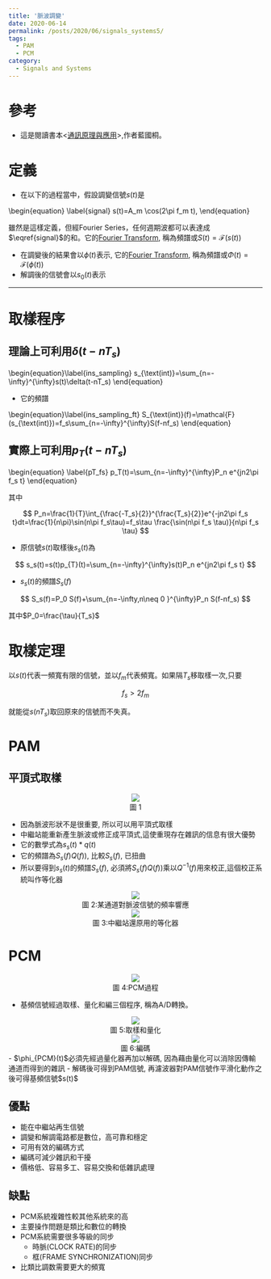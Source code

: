```yaml
---
title: '脈波調變'
date: 2020-06-14
permalink: /posts/2020/06/signals_systems5/
tags:
  - PAM
  - PCM
category:
  - Signals and Systems
---
```



# 參考
- 這是閱讀書本<[通訊原理與應用](http://findbook.tw/book/9789572122990/basic)>,作者藍國桐。

# 定義

- 在以下的過程當中，假設調變信號$s(t)$是

\begin{equation} \label{signal}
s(t)=A_m \cos(2\pi f_m t),
\end{equation} 

雖然是這樣定義，但經Fourier Series，任何週期波都可以表達成$\eqref{signal}$的和。它的[Fourier Transform](/posts/2020/06/signals_systems2/), 稱為頻譜或$S(t)=\mathcal{F}(s(t))$

- 在調變後的結果會以$\phi(t)$表示, 它的[Fourier Transform](/posts/2020/06/signals_systems2/), 稱為頻譜或$\Phi(t)=\mathcal{F}(\phi(t))$
- 解調後的信號會以$s_0(t)$表示
<hr>

# 取樣程序

## 理論上可利用$\delta (t-nT_s)$
\begin{equation}\label{ins_sampling}
s_{\text(int)}=\sum_{n=-\infty}^{\infty}s(t)\delta(t-nT_s)
\end{equation}

- 它的頻譜
  
\begin{equation}\label{ins_sampling_ft}
S_{\text(int)}(f)=\mathcal{F}(s_{\text(int)})=f_s\sum_{n=-\infty}^{\infty}S(f-nf_s)
\end{equation}

## 實際上可利用$p_T (t-nT_s)$

\begin{equation} \label{pT_fs}
p_T(t)=\sum_{n=-\infty}^{\infty}P_n e^{jn2\pi f_s t}
\end{equation}

其中 

$$
P_n=\frac{1}{T}\int_{\frac{-T_s}{2}}^{\frac{T_s}{2}}e^{-jn2\pi f_s t}dt=\frac{1}{n\pi}\sin(n\pi f_s\tau)=f_s\tau \frac{\sin(n\pi f_s \tau)}{n\pi f_s \tau}
$$

- 原信號$s(t)$取樣後$s_s(t)$為

$$
s_s(t)=s(t)p_{T}(t)=\sum_{n=-\infty}^{\infty}s(t)P_n e^{jn2\pi f_s t}
$$

- $s_s(t)$的頻譜$S_s(f)$

$$
S_s(f)=P_0 S(f)+\sum_{n=-\infty,n\neq 0 }^{\infty}P_n S(f-nf_s)
$$

其中$P_0=\frac{\tau}{T_s}$

# 取樣定理
以$s(t)$代表一頻寬有限的信號，並以$f_m$代表頻寬。如果隔$T_s$移取樣一次,只要

$$
f_s>2f_m
$$

就能從$s(nT_s)$取回原來的信號而不失真。


# PAM

## 平頂式取樣

<div style="text-align:center" id="image1"><img src="/images/signal/signal15.png" /><br>圖 1</div>

- 因為脈波形狀不是很重要, 所以可以用平頂式取樣
- 中繼站能重新產生脈波或修正成平頂式,這使重現存在雜訊的信息有很大優勢
- 它的數學式為$s_s(t)*q(t)$
- 它的頻譜為$S_s(f)Q(f))$, 比較$S_s(f)$, 已扭曲
- 所以要得到$s_s(t)$的頻譜$S_s(f)$, 必須將$S_s(f)Q(f))$乘以$Q^{-1}(f)$用來校正,這個校正系統叫作等化器

<div style="text-align:center" id="image2"><img src="/images/signal/signal16.png" /><br>圖 2:某通道對脈波信號的頻率響應</div>
<div style="text-align:center" id="image3"><img src="/images/signal/signal17.png" /><br>圖 3:中繼站還原用的等化器</div>

# PCM
<div style="text-align:center" id="image4"><img src="/images/signal/signal18.png" /><br>圖 4:PCM過程</div>

- 基頻信號經過取樣、量化和編三個程序, 稱為A/D轉換。
<div style="text-align:center" id="image5"><img src="/images/signal/signal19.png" /><br>圖 5:取樣和量化</div>
<div style="text-align:center" id="image6"><img src="/images/signal/signal20.png" /><br>圖 6:編碼</div>
- $\phi_{PCM}(t)$必須先經過量化器再加以解碼, 因為藉由量化可以消除因傳輸通道而得到的雜訊
- 解碼後可得到PAM信號, 再濾波器對PAM信號作平滑化動作之後可得基頻信號$s(t)$
  
## 優點

- 能在中繼站再生信號
- 調變和解調電路都是數位，高可靠和穩定
- 可用有效的編碼方式
- 編碼可減少雜訊和干擾
- 價格低、容易多工、容易交換和低雜訊處理

## 缺點
- PCM系統複雜性較其他系統來的高
- 主要操作問題是類比和數位的轉換
- PCM系統需要很多等級的同步
  - 時脈(CLOCK RATE)的同步
  - 框(FRAME SYNCHRONIZATION)同步
- 比類比調数需要更大的頻寬




